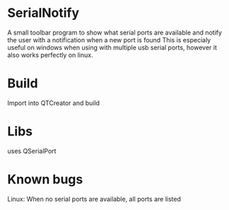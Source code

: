 # SerialNotify
A small toolbar program to show what serial ports are available
and notify the user with a notification when a new port is found
This is especialy useful on windows when using with multiple usb
serial ports, however it also works perfectly on linux.

# Build
Import into QTCreator and build

# Libs
uses QSerialPort

# Known bugs
Linux: When no serial ports are available, all ports are listed

